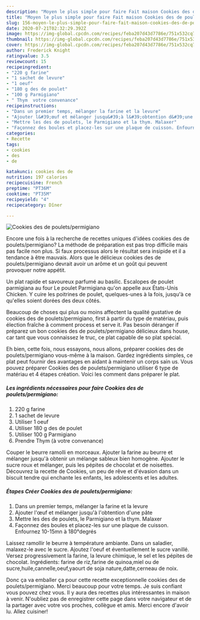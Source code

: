 ```yaml
---
description: "Moyen le plus simple pour faire Fait maison Cookies des de poulets/permigiano"
title: "Moyen le plus simple pour faire Fait maison Cookies des de poulets/permigiano"
slug: 156-moyen-le-plus-simple-pour-faire-fait-maison-cookies-des-de-poulets-permigiano
date: 2020-07-21T02:32:29.392Z
image: https://img-global.cpcdn.com/recipes/feba207d43d7786e/751x532cq70/cookies-des-de-pouletspermigiano-photo-principale-de-la-recette.jpg
thumbnail: https://img-global.cpcdn.com/recipes/feba207d43d7786e/751x532cq70/cookies-des-de-pouletspermigiano-photo-principale-de-la-recette.jpg
cover: https://img-global.cpcdn.com/recipes/feba207d43d7786e/751x532cq70/cookies-des-de-pouletspermigiano-photo-principale-de-la-recette.jpg
author: Frederick Knight
ratingvalue: 3.5
reviewcount: 15
recipeingredient:
- "220 g farine"
- "1 sachet de levure"
- "1 oeuf"
- "180 g des de poulet"
- "100 g Parmigiano"
- " Thym  votre convenance"
recipeinstructions:
- "Dans un premier temps, mélanger la farine et la levure"
- "Ajouter l&#39;œuf et mélanger jusqu&#39;à l&#39;obtention d&#39;une pâte"
- "Mettre les des de poulets, le Parmigiano et la thym. Malaxer"
- "Façonnez des boules et placez-les sur une plaque de cuisson. Enfournez 10-15mn à 180°degrés"
categories:
- Recette
tags:
- cookies
- des
- de

katakunci: cookies des de 
nutrition: 197 calories
recipecuisine: French
preptime: "PT36M"
cooktime: "PT35M"
recipeyield: "4"
recipecategory: Dîner

---
```



![Cookies des de poulets/permigiano](https://img-global.cpcdn.com/recipes/feba207d43d7786e/751x532cq70/cookies-des-de-pouletspermigiano-photo-principale-de-la-recette.jpg)

Encore une fois à la recherche de recettes uniques d'idées cookies des de poulets/permigiano? La méthode de préparation est pas trop difficile mais pas facile non plus. Si faux processus alors le résultat sera insipide et il a tendance à être mauvais. Alors que le délicieux cookies des de poulets/permigiano devrait avoir un arôme et un goût qui peuvent provoquer notre appétit.

Un plat rapide et savoureux parfumé au basilic. Escalopes de poulet parmigiana au four Le poulet Parmigiana qu&#39;on appelle aux États-Unis Chicken. Y cuire les poitrines de poulet, quelques-unes à la fois, jusqu&#39;à ce qu&#39;elles soient dorées des deux côtés.

Beaucoup de choses qui plus ou moins affectent la qualité gustative de cookies des de poulets/permigiano, first à partir du type de matériau, puis élection fraîche à comment process et serve it. Pas besoin déranger if préparez un bon cookies des de poulets/permigiano délicieux dans house, car tant que vous connaissez le truc, ce plat capable de so plat spécial.


Eh bien, cette fois, nous essayons, nous allons, préparer cookies des de poulets/permigiano vous-même à la maison. Gardez ingrédients simples, ce plat peut fournir des avantages en aidant à maintenir un corps sain us. Vous pouvez préparer Cookies des de poulets/permigiano utiliser 6 type de matériau et 4 étapes création. Voici les comment dans préparer le plat.

<!--inarticleads1-->

##### Les ingrédients nécessaires pour faire Cookies des de poulets/permigiano:

1.  220 g farine
1.  1 sachet de levure
1. Utiliser 1 oeuf
1. Utiliser 180 g des de poulet
1. Utiliser 100 g Parmigiano
1. Prendre  Thym (à votre convenance)


Couper le beurre ramolli en morceaux. Ajouter la farine au beurre et mélanger jusqu&#39;à obtenir un mélange sableux bien homogène. Ajouter le sucre roux et mélanger, puis les pépites de chocolat et de noisettes. Découvrez la recette de Cookies, un peu de rêve et d&#39;évasion dans un biscuit tendre qui enchante les enfants, les adolescents et les adultes. 

<!--inarticleads2-->

##### Étapes Créer Cookies des de poulets/permigiano:

1. Dans un premier temps, mélanger la farine et la levure
1. Ajouter l&#39;œuf et mélanger jusqu&#39;à l&#39;obtention d&#39;une pâte
1. Mettre les des de poulets, le Parmigiano et la thym. Malaxer
1. Façonnez des boules et placez-les sur une plaque de cuisson. Enfournez 10-15mn à 180°degrés


Laissez ramollir le beurre à température ambiante. Dans un saladier, malaxez-le avec le sucre. Ajoutez l&#39;oeuf et éventuellement le sucre vanillé. Versez progressivement la farine, la levure chimique, le sel et les pépites de chocolat. Ingrédients: farine de riz,farine de quinoa,miel ou de sucre,huile,cannelle,oeuf,yaourt de soja nature,datte,cerneau de noix. 


Donc ça va emballer ça pour cette recette exceptionnelle cookies des de poulets/permigiano. Merci beaucoup pour votre temps. Je suis confiant vous pouvez chez vous. Il y aura des recettes plus  intéressantes in maison à venir. N'oubliez pas de enregistrer cette page dans votre navigateur et de la partager avec votre vos proches, collègue et amis. Merci encore d'avoir lu. Allez cuisiner!
